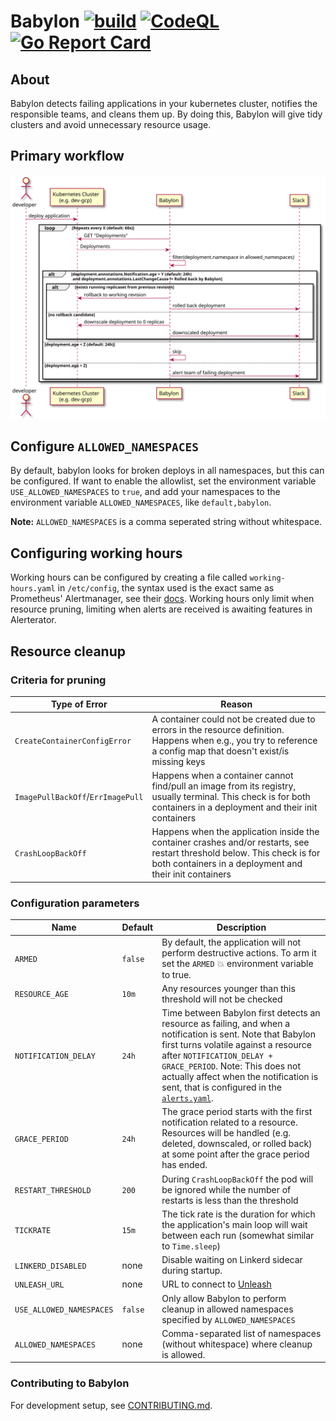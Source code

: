 # Babylon [![build](https://github.com/nais/babylon/actions/workflows/pipeline.yaml/badge.svg)](https://github.com/nais/babylon/actions/workflows/pipeline.yaml) [![CodeQL](https://github.com/nais/babylon/actions/workflows/codeql.yaml/badge.svg)](https://github.com/nais/babylon/actions/workflows/codeql.yaml) [![Go Report Card](https://goreportcard.com/badge/github.com/nais/babylon)](https://goreportcard.com/report/github.com/nais/babylon)

## About

Babylon detects failing applications in your kubernetes cluster, notifies the responsible 
teams, and cleans them up. By doing this, Babylon will give tidy clusters and avoid 
unnecessary resource usage.

## Primary workflow

![UML-sequence diagram of primary loop](docs/babylon-flow.svg)

## Configure `ALLOWED_NAMESPACES` 

By default, babylon looks for broken deploys in all namespaces, but this can be configured. If want to enable the allowlist, set the environment variable `USE_ALLOWED_NAMESPACES`
to `true`, and add your namespaces to the environment variable `ALLOWED_NAMESPACES`, like `default,babylon`. 

**Note:** `ALLOWED_NAMESPACES` is a comma seperated string without whitespace. 

## Configuring working hours

Working hours can be configured by creating a file called `working-hours.yaml` in `/etc/config`, the syntax used
is the exact same as Prometheus' Alertmanager, see their
[docs](https://www.prometheus.io/docs/alerting/latest/configuration/#mute_time_interval).
Working hours only limit when resource pruning, limiting when alerts are received is awaiting features
in Alerterator.

## Resource cleanup

### Criteria for pruning

| Type of Error | Reason        |
| ------------- | -------------| 
|  `CreateContainerConfigError`     |  A container could not be created due to errors in the resource definition. Happens when e.g., you try to reference a config map that doesn't exist/is missing keys | 
| `ImagePullBackOff`/`ErrImagePull`      | Happens when a container cannot find/pull an image from its registry, usually terminal. This check is for both containers in a deployment and their init containers     |   
| `CrashLoopBackOff` | Happens when the application inside the container crashes and/or restarts, see restart threshold below. This check is for both containers in a deployment and their init containers     |

### Configuration parameters 

| Name | Default | Description       |
| -------------| ----- | -------------| 
| `ARMED` | `false` | By default, the application will not perform destructive actions. To arm it set the `ARMED` 💥 environment variable to true.| 
| `RESOURCE_AGE` | `10m` | Any resources younger than this threshold will not be checked |  
| `NOTIFICATION_DELAY` | `24h` | Time between Babylon first detects an resource as failing, and when a notification is sent. Note that Babylon first turns volatile against a resource after `NOTIFICATION_DELAY + GRACE_PERIOD`. Note: This does not actually affect when the notification is sent, that is configured in the [`alerts.yaml`](.nais/alerts.yaml).|
| `GRACE_PERIOD` | `24h` | The grace period starts with the first notification related to a resource. Resources will be handled (e.g. deleted, downscaled, or rolled back) at some point after the grace period has ended.  |
| `RESTART_THRESHOLD` | `200` | During `CrashLoopBackOff` the pod will be ignored while the number of restarts is less than the threshold |
| `TICKRATE` | `15m` | The tick rate is the duration for which the application's main loop will wait between each run (somewhat similar to `Time.sleep`) | 
| `LINKERD_DISABLED` | none | Disable waiting on Linkerd sidecar during startup. | 
| `UNLEASH_URL` | none | URL to connect to [Unleash](https://github.com/Unleash/unleash) |
| `USE_ALLOWED_NAMESPACES` | `false` | Only allow Babylon to perform cleanup in allowed namespaces specified by `ALLOWED_NAMESPACES` |
| `ALLOWED_NAMESPACES` | none | Comma-separated list of namespaces (without whitespace) where cleanup is allowed. |

### Contributing to Babylon

For development setup, see [CONTRIBUTING.md](CONTRIBUTING.md). 